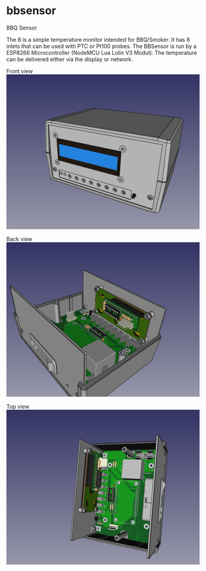 # bbsensor
BBQ Sensor

The 8 is a simple temperature monitor intended for BBQ/Smoker. It has 8 inlets that can be used with PTC or Pt100 probes. The BBSensor is run by a ESP8266 Microcontroller (NodeMCU Lua Lolin V3 Modul). The temperature can be delivered either via the display or network.


Front view
![Main View][view1]


Back view
![Back View][view2]


Top view
![Top View][view3]

[view1]: prj/BBSensor_01.png
[view2]: prj/BBSensor_02.png
[view3]: prj/BBSensor_03.png
